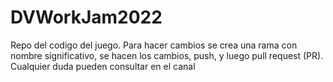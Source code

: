 # DVWorkJam2022

Repo del codigo del juego. Para hacer cambios se crea una rama con nombre significativo, se hacen los cambios, push, y luego pull request (PR). 
Cualquier duda pueden consultar en el canal
